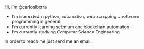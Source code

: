 Hi, I’m @carlosiborra
  - I’m interested in python, automation, web scrapping... software programming in general.
  - I’m currently learning selenium and blockchain automation.
  - I’m currently studying Computer Science Engineering.

In order to reach me just send me an email.

<!---
carlosiborra/carlosiborra is a ✨ special ✨ repository because its `README.md` (this file) appears on your GitHub profile.
You can click the Preview link to take a look at your changes.
--->
